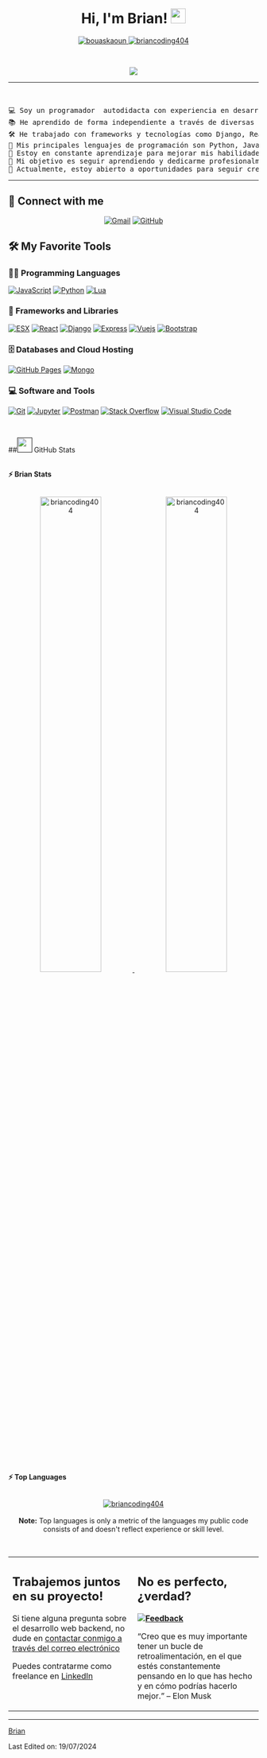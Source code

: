 <h1 align="center">
Hi, I'm Brian!
	<a href="[https://github.com/briancoding404](https://github.com/briancoding404)" target="_self">
		<img src="https://media.giphy.com/media/hvRJCLFzcasrR4ia7z/giphy.gif" width="30">
	</a>
</h1>
<p align="center">
	<a href="[https://github.com/briancoding404](https://github.com/briancoding404)">
		<img src="https://komarev.com/ghpvc/?username=briancoding404&label=Profile%20views&color=0e75b6&style=flat" alt="bouaskaoun" />
	</a>
	<a href="[https://github.com/briancoding404](https://github.com/briancoding404)">
		<img src="https://img.shields.io/github/followers/briancoding404?label=Followers" alt="briancoding404" />
	</a>
</p>
<br/>
<p align="center">
	<a href="[https://github.com/briancoding404](https://github.com/briancoding404)">
		<img src="https://readme-typing-svg.herokuapp.com?lines=Backend+Developer+;&center=true&width=380&height=45">
	</a>
</p>

<hr>

<pre>


💻 Soy un programador  autodidacta con experiencia en desarrollo de aplicaciones y scripting para servidores de videojuegos.  
📚 He aprendido de forma independiente a través de diversas plataformas, cursos en línea y documentación.  
🛠️ He trabajado con frameworks y tecnologías como Django, React, Express, ESX y QBCore, y actualmente desarrollo proyectos en servidores de FiveM utilizando Lua y ESX.  
🌟 Mis principales lenguajes de programación son Python, JavaScript, HTML, CSS y Lua.  
🌱 Estoy en constante aprendizaje para mejorar mis habilidades y consolidarme en el campo del desarrollo.  
🚩 Mi objetivo es seguir aprendiendo y dedicarme profesionalmente a la programación.  
🤔 Actualmente, estoy abierto a oportunidades para seguir creciendo en el mundo del desarrollo y colaborar en proyectos desafiantes. 
</pre>
<hr>

## 🤝 Connect with me
<p align="center">
	<a href="mailto:brianjavhe@gmail.com"><img img src="https://img.shields.io/badge/gmail-%23EA4335.svg?style=plastic&logo=gmail&logoColor=white" alt="Gmail"/></a>
<!-- 	<a href="https://www.linkedin.com/in/bouaskaoun/"><img src="https://img.shields.io/badge/linkedin-%230A66C2.svg?style=plastic&logo=linkedin&logoColor=white" alt="LinkedIn"/></a> -->
	<a href="https://github.com/briancoding404"><img src="https://img.shields.io/badge/github-%23181717.svg?style=plastic&logo=github&logoColor=white" alt="GitHub"/></a>
</p>

## 🛠️ My Favorite Tools

### 👨‍💻 Programming Languages

<p>
    <a href="https://github.com/briancoding404"><img alt="JavaScript" src="https://img.shields.io/badge/JavaScript%20-%23F7DF1E.svg?logo=javascript&logoColor=black"></a>
    <a href="https://github.com/briancoding404"><img alt="Python" src="https://img.shields.io/badge/Python%20-%2314354C.svg?logo=python&logoColor=white"></a>
    <a href="https://github.com/briancoding404"><img alt="Lua" src="https://img.shields.io/badge/Lua%20-%2314354C.svg?logo=lua&logoColor=white"></a>

### 🧰 Frameworks and Libraries

<p>
    <a href="https://github.com/briancoding404"><img alt="ESX" src="https://img.shields.io/badge/ESX%20-%23D00000.svg?logo=ESX&logoColor=white"></a>
    <a href="https://github.com/briancoding404"><img alt="React" src="https://img.shields.io/badge/React%20-%23013243.svg?logo=React&logoColor=white"></a>
    <a href="https://github.com/briancoding404"><img alt="Django" src="https://img.shields.io/badge/Django%20-%23150458.svg?logo=Django&logoColor=white"></a>
    <a href="https://github.com/briancoding404"><img alt="Express" src="https://img.shields.io/badge/Expressjs%20-%23FF6F00.svg?logo=Express&logoColor=white"></a>
    <a href="https://github.com/briancoding404"><img alt="Vuejs" src="https://img.shields.io/badge/Vuejs%20-%23D00000.svg?logo=VueJs&logoColor=white"></a>
    <a href="https://github.com/briancoding404"><img alt="Bootstrap" src="https://img.shields.io/badge/Bootstrap%20-%23150458.svg?logo=Bootstrap&logoColor=white"></a>
</p>

### 🗄️ Databases and Cloud Hosting

<p>
    <a href="https://github.com/briancoding404"><img alt="GitHub Pages" src="https://img.shields.io/badge/GitHub%20Pages-%23327FC7.svg?logo=github&logoColor=white"></a>
    <a href="https://github.com/briancoding404"><img alt="Mongo" src ="https://img.shields.io/badge/MongoDB%23FF6F00.svg?logo=firebase&logoColor=white"></a>
</p>

### 💻 Software and Tools

<p>
    <a href="https://github.com/briancoding404"><img alt="Git" src="https://img.shields.io/badge/Git%20-%23F05033.svg?logo=git&logoColor=white"></a>
    <a href="https://github.com/briancoding404"><img alt="Jupyter" src="https://img.shields.io/badge/Jupyter%20-%23F37626.svg?logo=Jupyter&logoColor=white"></a>
    <a href="https://github.com/briancoding404"><img alt="Postman" src="https://img.shields.io/badge/Postman-FF6C37?logo=postman&logoColor=white"></a>
    <a href="https://github.com/briancoding404"><img alt="Stack Overflow" src="https://img.shields.io/badge/-Stack%20Overflow-FE7A16?logo=stack-overflow&logoColor=white"></a>
    <a href="https://github.com/briancoding404"><img alt="Visual Studio Code" src="https://img.shields.io/badge/Visual%20Studio%20Code-0078d7.svg?logo=visual-studio-code&logoColor=white"></a>
</p>
</br>

<!--
### 👨🏽‍💻 Workspace
<p>
    <a href="https://github.com/Bouaskaoun"><img alt="Macbook Air M1" src="https://img.shields.io/badge/Apple-MacBook_Air_2020-999999?style=for-the-badge&logo=apple&logoColor=white"></a>
    <a href="https://github.com/Bouaskaoun"><img alt="Spotify" src="https://img.shields.io/badge/Spotify-1ED760?&style=for-the-badge&logo=spotify&logoColor=white"></a>
</p>
-->


##<a href=""><img src="https://www.blumbergdigital.com/wp-content/uploads/2020/10/stats-graphic-statistics-business-512.png" width="30"></a> GitHub Stats

<br/>
<summary><b>⚡ Brian Stats</b></summary>
<br/>
<p align="center">
	<a href="https://github.com/briancoding404">
	<img width="49.5%" src="https://github-readme-stats.vercel.app/api?username=briancoding404&show_icons=true" alt="briancoding404">
	<img width="49.5%" src="https://github-readme-streak-stats.herokuapp.com/?user=briancoding404" alt="briancoding404">
	</a>
	<br/>
</p>
<br/>
<!--
<summary><b>⚡ Activity graph</b></summary>
<br/>
<p align="center">
	<a href="https://github.com/Bouaskaoun">
		<img src="https://activity-graph.herokuapp.com/graph?username=bouaskaoun&bg_color=ffffff&color=000000&line=000000&point=000000&area=true&hide_border=true" alt="bouaskaoun">
	</a>
</p>
<br/>
-->
<summary><b>⚡ Top Languages</b></summary>
<br/>

<p align="center">
	<a href="https://github.com/briancoding404">
	<img src="https://github-readme-stats.vercel.app/api/top-langs/?username=briancoding404&langs_count=8&layout=compact" alt="briancoding404">
	</a>
	<br/>
<br/>
<b>Note:</b> Top languages is only a metric of the languages my public code consists of and doesn't reflect experience or skill level.
</p>
<br/>

<table style="border: none">
  <tr>
  <td width="50%" valign="top">

## Trabajemos juntos en su proyecto!

Si tiene alguna pregunta sobre el desarrollo web backend, no dude en <a href="mailto:brianjavhe@gmail.com">contactar conmigo a través del correo electrónico</a> 

Puedes contratarme como freelance en  <a href="https://www.linkedin.com/in//">LinkedIn</a>

  </td>
  <td width="50%" valign="top">

##  No es perfecto, ¿verdad?

**<a href="https://github.com/briancoding4044"><img alt="Feedback" src="https://img.shields.io/badge/Ask%20me-anything-1abc9c.svg"></a>**

“Creo que es muy importante tener un bucle de retroalimentación, en el que estés constantemente pensando en lo que has hecho y en cómo podrías hacerlo mejor.”
– Elon Musk

  </td>
  </tr>
</table>

------

[Brian](https://github.com/briancoding404)

Last Edited on: 19/07/2024
